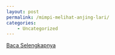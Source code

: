 ```yaml
---
layout: post
permalink: /mimpi-melihat-anjing-lari/
categories:
    - Uncategorized
---
```


[Baca Selengkapnya](/01)